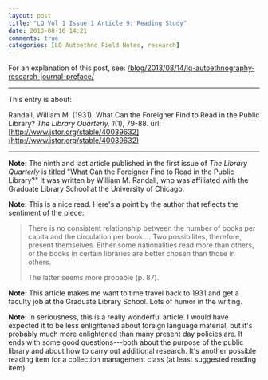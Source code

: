 ```yaml
---
layout: post
title: "LQ Vol 1 Issue 1 Article 9: Reading Study"
date: 2013-08-16 14:21
comments: true
categories: [LQ Autoethno Field Notes, research]
---
```


For an explanation of this post, see:
[/blog/2013/08/14/lq-autoethnography-research-journal-preface/](/blog/2013/08/14/lq-autoethnography-research-journal-preface/)

---

This entry is about:

Randall, William M. (1931). What Can the Foreigner Find to Read in
the Public Library? *The Library Quarterly, 1*(1), 79-88.
url:[http://www.jstor.org/stable/40039632](http://www.jstor.org/stable/40039632)

---

**Note:** The ninth and last article published in the first issue
of *The Library Quarterly* is titled "What Can the Foreigner Find
to Read in the Public Library?" It was written by William M.
Randall, who was affiliated with the Graduate Library School at
the University of Chicago.

**Note:** This is a nice read. Here's a point by the author that
reflects the sentiment of the piece:

> There is no consistent relationship between the number of books
> per capita and the circulation per book.... Two possibilites,
> therefore, present themselves. Either some nationalities read
> more than others, or the books in certain libraries are better
> chosen than those in others.  
>
> The latter seems more probable (p. 87).

**Note:** This article makes me want to time travel back to 1931
and get a faculty job at the Graduate Library School. Lots of
humor in the writing.

**Note:** In seriousness, this is a really wonderful article. I
would have expected it to be less enlightened about foreign
language material, but it's probably much more enlightened than
many present day policies are. It ends with some good
questions---both about the purpose of the public library and about
how to carry out additional research. It's another possible
reading item for a collection management class (at least suggested
reading item).

